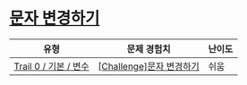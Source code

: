 # [문자 변경하기](https://www.codetree.ai/trails/complete/curated-cards/nl-pre-type-variable-overview-1)

|유형|문제 경험치|난이도|
|---|---|---|
|[Trail 0 / 기본 / 변수](https://www.codetree.ai/trail-info/codetree-101/)|[[Challenge]문자 변경하기](https://www.codetree.ai/trails/complete/curated-cards/nl-pre-type-variable-overview-1/)|쉬움|


